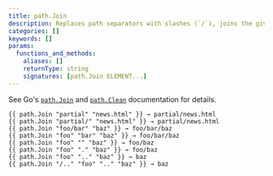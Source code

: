```yaml
---
title: path.Join
description: Replaces path separators with slashes (`/`), joins the given path elements into a single path, and returns the shortest path name equivalent to the result.
categories: []
keywords: []
params:
  functions_and_methods:
    aliases: []
    returnType: string
    signatures: [path.Join ELEMENT...]
---
```


See Go's [`path.Join`][] and [`path.Clean`][] documentation for details.

[`path.Clean`]: https://pkg.go.dev/path#Clean
[`path.Join`]: https://pkg.go.dev/path#Join

```go-html-template
{{ path.Join "partial" "news.html" }} → partial/news.html
{{ path.Join "partial/" "news.html" }} → partial/news.html
{{ path.Join "foo/bar" "baz" }} → foo/bar/baz
{{ path.Join "foo" "bar" "baz" }} → foo/bar/baz
{{ path.Join "foo" "" "baz" }} → foo/baz
{{ path.Join "foo" "." "baz" }} → foo/baz
{{ path.Join "foo" ".." "baz" }} → baz
{{ path.Join "/.." "foo" ".." "baz" }} → baz
```
